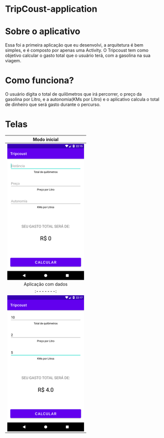 # TripCoust-application

# Sobre o aplicativo

Essa foi a primeira aplicação que eu desenvolvi, a arquitetura é bem simples, e é composto por apenas uma Activity. O Tripcoust tem como objetivo calcular o gasto total que o usuário terá, com a gasolina na sua viagem.

# Como funciona?

O usuário digita o total de quilômetros que irá percorrer, o preço da gasolina por Litro, e a autonomia(KMs por Litro) e o aplicativo calcula o total de dinheiro que será gasto durante o percurso.

# Telas

| Modo inicial |
| :-------: |    
| <img src="https://github.com/MariaLuiza-CS/TripCoust-application/blob/master/snapshotripcoust.png" width="250" alt="imagem da tela inicial" align="left"> |
| Aplicação com dados |
| :-------: |
| <img src="https://github.com/MariaLuiza-CS/TripCoust-application/blob/master/snapshottripcoust_02.png" width="250" alt="imagem da tela com dados" align="left"> |

